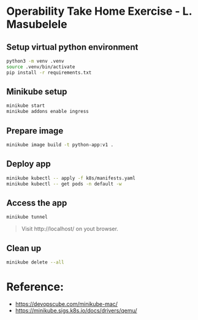 # Operability Take Home Exercise - L. Masubelele

## Setup virtual python environment
```bash
python3 -m venv .venv
source .venv/bin/activate
pip install -r requirements.txt 
```
## Minikube setup
```bash
minikube start
minikube addons enable ingress
```
## Prepare image
```bash
minikube image build -t python-app:v1 .
```

## Deploy app
```bash
minikube kubectl -- apply -f k8s/manifests.yaml   
minikube kubectl -- get pods -n default -w
```

##  Access the app
```bash
minikube tunnel
```
> Visit http://localhost/ on yout browser.

## Clean up
```bash
minikube delete --all
```

# Reference:
- https://devopscube.com/minikube-mac/
- https://minikube.sigs.k8s.io/docs/drivers/qemu/